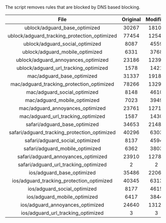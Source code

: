The script removes rules that are blocked by DNS based blocking.


| File | Original | Modified |
|:----:|:-----:|:-----:|
| ublock/adguard_base_optimized | 30267 | 18101 |
| ublock/adguard_tracking_protection_optimized | 77454 | 12547 |
| ublock/adguard_social_optimized | 8087 | 4559 |
| ublock/adguard_mobile_optimized | 6331 | 3768 |
| ublock/adguard_annoyances_optimized | 23186 | 12396 |
| ublock/adguard_url_tracking_optimized | 1578 | 1421 |
| mac/adguard_base_optimized | 31337 | 19181 |
| mac/adguard_tracking_protection_optimized | 78266 | 13290 |
| mac/adguard_social_optimized | 8148 | 4610 |
| mac/adguard_mobile_optimized | 7023 | 3949 |
| mac/adguard_annoyances_optimized | 23761 | 12716 |
| mac/adguard_url_tracking_optimized | 1587 | 1430 |
| safari/adguard_base_optimized | 34653 | 21487 |
| safari/adguard_tracking_protection_optimized | 40296 | 6303 |
| safari/adguard_social_optimized | 8137 | 4594 |
| safari/adguard_mobile_optimized | 6362 | 3803 |
| safari/adguard_annoyances_optimized | 23910 | 12785 |
| safari/adguard_url_tracking_optimized | 2 | 2 |
| ios/adguard_base_optimized | 35486 | 22060 |
| ios/adguard_tracking_protection_optimized | 40345 | 6313 |
| ios/adguard_social_optimized | 8177 | 4615 |
| ios/adguard_mobile_optimized | 6417 | 3844 |
| ios/adguard_annoyances_optimized | 24640 | 13128 |
| ios/adguard_url_tracking_optimized | 3 | 3 |